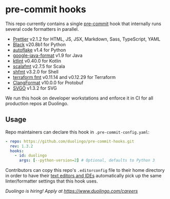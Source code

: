 # pre-commit hooks

This repo currently contains a single [pre-commit](https://pre-commit.com/) hook that internally runs several code formatters in parallel.

- [Prettier](https://github.com/prettier/prettier) v2.1.2 for HTML, JS, JSX, Markdown, Sass, TypeScript, YAML
- [Black](https://github.com/psf/black) v20.8b1 for Python
- [autoflake](https://github.com/myint/autoflake) v1.4 for Python
- [google-java-format](https://github.com/google/google-java-format) v1.9 for Java
- [ktlint](https://github.com/pinterest/ktlint) v0.40.0 for Kotlin
- [scalafmt](https://scalameta.org/scalafmt/) v2.7.5 for Scala
- [shfmt](https://github.com/mvdan/sh) v3.2.0 for Shell
- [terraform fmt](https://github.com/hashicorp/terraform) v0.11.14 and v0.12.29 for Terraform
- [ClangFormat](https://clang.llvm.org/docs/ClangFormat.html) v10.0.0 for Protobuf
- [SVGO](https://github.com/svg/svgo) v1.3.2 for SVG

We run this hook on developer workstations and enforce it in CI for all production repos at Duolingo.

## Usage

Repo maintainers can declare this hook in `.pre-commit-config.yaml`:

```yaml
- repo: https://github.com/duolingo/pre-commit-hooks.git
  rev: 1.3.2
  hooks:
    - id: duolingo
      args: [--python-version=2] # Optional, defaults to Python 3
```

Contributors can copy this repo's `.editorconfig` file to their home directory in order to have their [text editors and IDEs](https://editorconfig.org/) automatically pick up the same linter/formatter settings that this hook uses.

_Duolingo is hiring! Apply at https://www.duolingo.com/careers_
